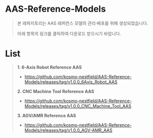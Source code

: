 # AAS-Reference-Models
>본 레파지토리는 AAS 레퍼런스 모델의 관리·배포를 위해 생성되었습니다.
>
>아래 항목의 링크를 클릭하여 다운로드 받으시기 바랍니다.

# List
>**1. 6-Axis Robot Reference AAS**
> - https://github.com/kosmo-nestfield/AAS-Reference-Models/releases/tag/v1.0.0_6Axis_Robot_AAS
>
>**2. CNC Machine Tool Reference AAS**
> - https://github.com/kosmo-nestfield/AAS-Reference-Models/releases/tag/v1.0.0_CNC_Machine_Tool_AAS
>
>**3. AGV/AMR Reference AAS**
> - https://github.com/kosmo-nestfield/AAS-Reference-Models/releases/tag/v1.0.0_AGV-AMR_AAS
